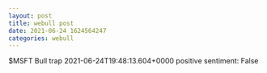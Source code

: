 ```yaml
--- 
layout: post 
title: webull post 
date: 2021-06-24 1624564247 
categories: webull 
--- 
```

$MSFT Bull trap	2021-06-24T19:48:13.604+0000
positive sentiment: False